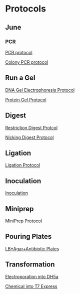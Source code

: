 # Protocols

## June 

### PCR 
[PCR protocol](https://github.com/idec2021/UOregon/blob/main/docs/documentation/PCR%20protocol)

[Colony PCR protocol](https://github.com/idec2021/UOregon/blob/main/docs/documentation/Colony%20PCR)

## Run a Gel 
[DNA Gel Electrophoresis Protocol](https://github.com/idec2021/UOregon/blob/main/docs/documentation/Gel%20Electrophoresis%20Protocol)

[Protein Gel Protocol](https://github.com/idec2021/UOregon/blob/main/docs/documentation/Protein%20Gel%20Protocol)

## Digest
[Restriction Digest Protcol](https://github.com/idec2021/UOregon/blob/main/docs/documentation/Restriction%20Digest%20Protocol)

[Nicking Digest Protocol](https://github.com/idec2021/UOregon/blob/main/docs/documentation/Nicking%20Digest%20Protocol)

## Ligation 
[Ligation Protocol]()

## Inoculation
[Inoculation]()

## Miniprep 
[MiniPrep Protocol]()

## Pouring Plates 
[LB+Agar+Antibiotic Plates]()

## Transformation
[Electroporation into DH5a]()

[Chemical into T7 Express]()



 


